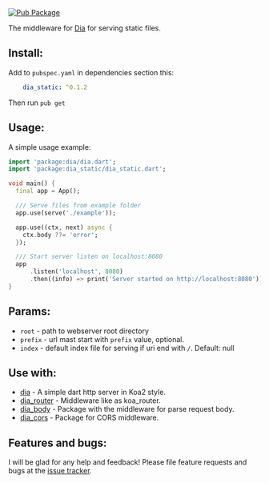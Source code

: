 <a href="https://pub.dartlang.org/packages/dia_static">  
    <img src="https://img.shields.io/pub/v/dia_static.svg"  
      alt="Pub Package" />  
</a>

The middleware for [Dia](https://github.com/unger1984/dia/packages/dia) for serving static files.

## Install:

Add to `pubspec.yaml` in dependencies section this:

```yaml
    dia_static: ^0.1.2
```

Then run `pub get`

## Usage:

A simple usage example:

```dart
import 'package:dia/dia.dart';
import 'package:dia_static/dia_static.dart';

void main() {
  final app = App();

  /// Serve files from example folder
  app.use(serve('./example'));

  app.use((ctx, next) async {
    ctx.body ??= 'error';
  });

  /// Start server listen on localhost:8080
  app
      .listen('localhost', 8080)
      .then((info) => print('Server started on http://localhost:8080'));
}
```

## Params:

* `root` - path to webserver root directory
* `prefix` - url mast start with `prefix` value, optional.
* `index` - default index file for serving if uri end with `/`. Default: null

## Use with:

* [dia](https://github.com/unger1984/dia/packages/dia/README.md) - A simple dart http server in Koa2 style.
* [dia_router](https://github.com/unger1984/dia/packages/dia_router/README.md) - Middleware like as koa_router.
* [dia_body](https://github.com/unger1984/dia/packages/dia_body/README.md) - Package with the middleware for parse request body.
* [dia_cors](https://github.com/unger1984/dia/packages/dia_cors/README.md) - Package for CORS middleware.

## Features and bugs:

I will be glad for any help and feedback!
Please file feature requests and bugs at the [issue tracker][tracker].

[tracker]: https://github.com/unger1984/dia/issues
